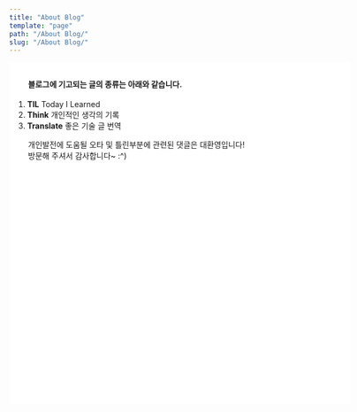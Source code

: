 ```yaml
---
title: "About Blog"
template: "page"
path: "/About Blog/"
slug: "/About Blog/"
---
```

<body>
    <div style="height:600px; width:599px; padding:9px; background:url(/media/screen.png) no-repeat white">
    <h4> <p style="margin-left: 25px">블로그에 기고되는 글의 종류는 아래와 같습니다.</h4></p>
    <ol>
        <li><b>TIL</b> Today I Learned</li>
        <li><b>Think</b> 개인적인 생각의 기록</li>
        <li><b>Translate</b> 좋은 기술 글 번역</li>
    </ol>
    <p style="margin-left: 25px">개인발전에 도움될 오타 및 틀린부분에 관련된 댓글은 대환영입니다!<br>방문해 주셔서 감사합니다~ :^) </p>
    </div>
</body>